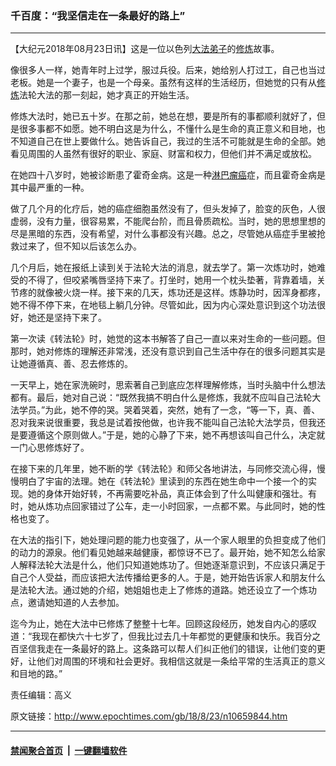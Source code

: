 ### 千百度：“我坚信走在一条最好的路上”
------------------------

<p>【大纪元2018年08月23日讯】这是一位以色列<a href="http://www.epochtimes.com/gb/tag/%E5%A4%A7%E6%B3%95%E5%BC%9F%E5%AD%90.html">大法弟子</a>的<a href="http://www.epochtimes.com/gb/tag/%E4%BF%AE%E7%82%BC.html">修炼</a>故事。</p>
<div class="message-row">
<div class="message">
<p>像很多人一样，她青年时上过学，服过兵役。后来，她给别人打过工，自己也当过老板。她是一个妻子，也是一个母亲。虽然有这样的生活经历，但她觉的只有从<a href="http://www.epochtimes.com/gb/tag/%E4%BF%AE%E7%82%BC.html">修炼</a>法轮大法的那一刻起，她才真正的开始生活。</p>
<p>修炼大法时，她已五十岁。在那之前，她总在想，要是所有的事都顺利就好了，但是很多事都不如愿。她不明白这是为什么，不懂什么是生命的真正意义和目地，也不知道自己在世上要做什么。她告诉自己，我过的生活不可能就是生命的全部。她看见周围的人虽然有很好的职业、家庭、财富和权力，但他们并不满足或放松。</p>
<p>在她四十八岁时，她被诊断患了霍奇金病。这是一种<a href="http://www.epochtimes.com/gb/tag/%E6%B7%8B%E5%B7%B4%E7%98%A4%E7%99%8C.html">淋巴瘤癌</a>症，而且霍奇金病是其中最严重的一种。</p>
<p>做了几个月的化疗后，她的癌症细胞虽然没有了，但头发掉了，脸变的灰色，人很虚弱，没有力量，很容易累，不能爬台阶，而且骨质疏松。当时，她的思想里想的尽是黑暗的东西，没有希望，对什么事都没有兴趣。总之，尽管她从癌症手里被抢救过来了，但不知以后该怎么办。</p>
<p>几个月后，她在报纸上读到关于法轮大法的消息，就去学了。第一次炼功时，她难受的不得了，但咬紧嘴唇坚持下来了。打坐时，她用一个枕头垫著，背靠着墙，关节疼的就像被火烧一样。接下来的几天，炼功还是这样。炼静功时，因浑身都疼，她不得不停下来，在地毯上躺几分钟。尽管如此，因为内心深处意识到这个功法很好，她还是坚持下来了。</p>
<p>第一次读《转法轮》时，她觉的这本书解答了自己一直以来对生命的一些问题。但那时，她对修炼的理解还非常浅，还没有意识到自己生活中存在的很多问题其实是让她遵循真、善、忍去修炼的。</p>
<p>一天早上，她在家洗碗时，思索著自己到底应怎样理解修炼，当时头脑中什么想法都有。最后，她对自己说：“既然我搞不明白什么是修炼，我就不应叫自己法轮大法学员。”为此，她不停的哭。哭着哭着，突然，她有了一念，“等一下，真、善、忍对我来说很重要，我总是试着按他做，也许我不能叫自己法轮大法学员，但我还是要遵循这个原则做人。”于是，她的心静了下来，她不再想该叫自己什么，决定就一门心思修炼好了。</p>
<p>在接下来的几年里，她不断的学《转法轮》和师父各地讲法，与同修交流心得，慢慢明白了宇宙的法理。她在《转法轮》里读到的东西在她生命中一个接一个的实现。她的身体开始好转，不再需要吃补品，真正体会到了什么叫健康和强壮。有时，她从炼功点回家错过了公车，走一小时回家，一点都不累。与此同时，她的性格也变了。</p>
<p>在大法的指引下，她处理问题的能力也变强了，从一个家人眼里的负担变成了他们的动力的源泉。他们看见她越来越健康，都惊讶不已了。最开始，她不知怎么给家人解释法轮大法是什么，他们只知道她炼功了。但她逐渐意识到，不应该只满足于自己个人受益，而应该把大法传播给更多的人。于是，她开始告诉家人和朋友什么是法轮大法。通过她的介绍，她姐姐也走上了修炼的道路。她还设立了一个炼功点，邀请她知道的人去参加。</p>
<p>迄今为止，她在大法中已修炼了整整十七年。回顾这段经历，她发自内心的感叹道：“我现在都快六十七岁了，但我比过去几十年都觉的更健康和快乐。我百分之百坚信我走在一条最好的路上。这条路可以帮人们纠正他们的错误，让他们变的更好，让他们对周围的环境和社会更好。我相信这就是一条给平常的生活真正的意义和目地的路。”</p>
</div>
<p>责任编辑：高义</p>
</div>

原文链接：http://www.epochtimes.com/gb/18/8/23/n10659844.htm


------------------------
#### [禁闻聚合首页](https://github.com/gfw-breaker/banned-news/blob/master/README.md) &nbsp;|&nbsp;  [一键翻墙软件](https://github.com/gfw-breaker/nogfw/blob/master/README.md)